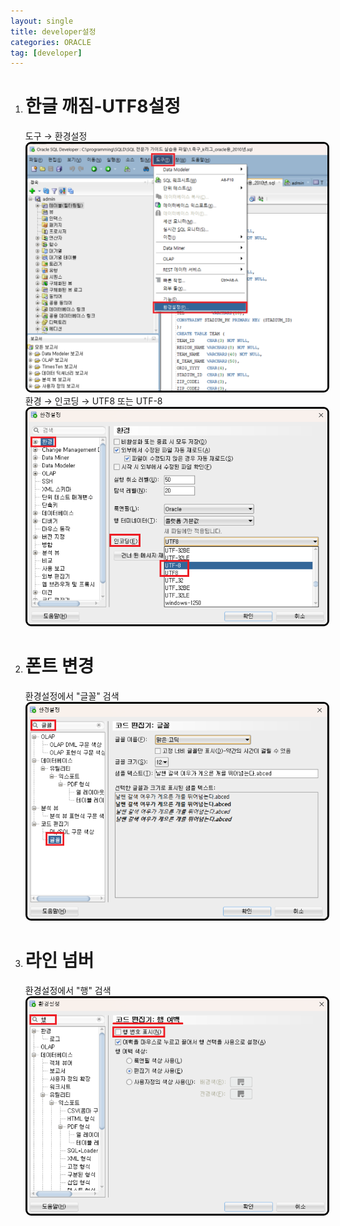 ```yaml
---
layout: single
title: developer설정
categories: ORACLE
tag: [developer]
---
```


1. # 한글 깨짐-UTF8설정
   도구 → 환경설정   
   <img src="../../imgs/sql/developer_utf8(1).png" style="border:3px solid black;border-radius:9px;width:800px">   
   환경 → 인코딩 → UTF8 또는 UTF-8   
   <img src="../../imgs/sql/developer_utf8(2).png" style="border:3px solid black;border-radius:9px;width:800px">   

1. # 폰트 변경
   환경설정에서 "글꼴" 검색   
   <img src="../../imgs/sql/developer_font_setting.png" style="border:3px solid black;border-radius:9px;width:800px">   

1. # 라인 넘버
   환경설정에서 "행" 검색   
   <img src="../../imgs/sql/developer_line_number.png" style="border:3px solid black;border-radius:9px;width:800px">   
